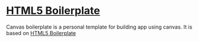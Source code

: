 # [HTML5 Boilerplate](http://html5boilerplate.com)

Canvas boilerplate is a personal template for building app using canvas.
It is based on [HTML5 Boilerplate](http://html5boilerplate.com) 


